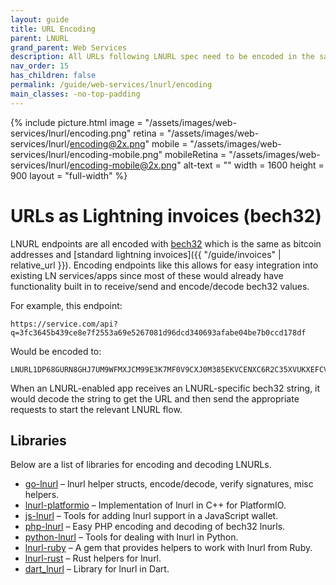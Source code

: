 ```yaml
---
layout: guide
title: URL Encoding
parent: LNURL
grand_parent: Web Services
description: All URLs following LNURL spec need to be encoded in the same way as BOLT11 invoices are.
nav_order: 15
has_children: false
permalink: /guide/web-services/lnurl/encoding
main_classes: -no-top-padding
---
```


{% include picture.html 
   image = "/assets/images/web-services/lnurl/encoding.png"
   retina = "/assets/images/web-services/lnurl/encoding@2x.png"
   mobile = "/assets/images/web-services/lnurl/encoding-mobile.png"
   mobileRetina = "/assets/images/web-services/lnurl/encoding-mobile@2x.png"
   alt-text = ""
   width = 1600
   height = 900
   layout = "full-width"
%}

# URLs as Lightning invoices (bech32)

LNURL endpoints are all encoded with [bech32](https://en.bitcoin.it/wiki/Bech32) which is the same as bitcoin addresses and [standard lightning invoices]({{ "/guide/invoices" | relative_url }}). Encoding endpoints like this allows for easy integration into existing LN services/apps since most of these would already have functionality built in to receive/send and encode/decode bech32 values.

For example, this endpoint:
```
https://service.com/api?q=3fc3645b439ce8e7f2553a69e5267081d96dcd340693afabe04be7b0ccd178df
```

Would be encoded to:
```
LNURL1DP68GURN8GHJ7UM9WFMXJCM99E3K7MF0V9CXJ0M385EKVCENXC6R2C35XVUKXEFCV5MKVV34X5EKZD3EV56NYD3HXQURZEPEXEJXXEPNXSCRVWFNV9NXZCN9XQ6XYEFHVGCXXCMYXYMNSERXFQ5FNS
```

When an LNURL-enabled app receives an LNURL-specific bech32 string, it would decode the string to get the URL and then send the appropriate requests to start the relevant LNURL flow.

## Libraries

Below are a list of libraries for encoding and decoding LNURLs.

<ul>
    <li><a href="https://github.com/fiatjaf/go-lnurl">go-lnurl</a> &ndash; lnurl helper structs, encode/decode, verify signatures, misc helpers.</li>
    <li><a href="https://github.com/chill117/lnurl-platformio">lnurl-platformio</a> &ndash; Implementation of lnurl in C++ for PlatformIO.</li>
    <li><a href="https://github.com/fiatjaf/js-lnurl">js-lnurl</a> &ndash; Tools for adding lnurl support in a JavaScript wallet.</li>
    <li><a href="https://github.com/tkijewski/php-lnurl">php-lnurl</a> &ndash; Easy PHP encoding and decoding of bech32 lnurls.</li>
    <li><a href="https://github.com/python-ln/lnurl">python-lnurl</a> &ndash; Tools for dealing with lnurl in Python.</li>
    <li><a href="https://github.com/bumi/lnurl-ruby">lnurl-ruby</a> &ndash; A gem that provides helpers to work with lnurl from Ruby.</li>
    <li><a href="https://github.com/edouardparis/rust-lnurl">lnurl-rust</a> &ndash; Rust helpers for lnurl.</li>
    <li><a href="https://github.com/bottlepay/dart_lnurl">dart_lnurl</a> &ndash; Library for lnurl in Dart.</li>
</ul>
